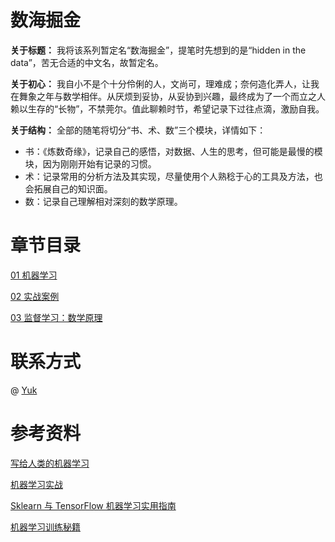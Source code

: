 # 数海掘金
**关于标题：**
我将该系列暂定名“数海掘金”，提笔时先想到的是“hidden in the data”，苦无合适的中文名，故暂定名。

**关于初心：**
我自小不是个十分伶俐的人，文尚可，理难成；奈何造化弄人，让我在舞象之年与数学相伴。从厌烦到妥协，从妥协到兴趣，最终成为了一个而立之人赖以生存的“长物”，不禁莞尔。值此聊赖时节，希望记录下过往点滴，激励自我。

**关于结构：**
全部的随笔将切分“书、术、数”三个模块，详情如下：
- 书：《炼数奇缘》，记录自己的感悟，对数据、人生的思考，但可能是最慢的模块，因为刚刚开始有记录的习惯。
- 术：记录常用的分析方法及其实现，尽量使用个人熟稔于心的工具及方法，也会拓展自己的知识面。
- 数：记录自己理解相对深刻的数学原理。

# 章节目录
[01 机器学习](https://github.com/YukBrandes/maching-learning/blob/main/01%20%E6%9C%BA%E5%99%A8%E5%AD%A6%E4%B9%A0.ipynb)

[02 实战案例](https://github.com/YukBrandes/hiddenInData/blob/main/02%20%E5%AE%9E%E6%88%98%E6%A1%88%E4%BE%8B.ipynb)

[03 监督学习：数学原理](https://github.com/YukBrandes/hiddenInData/blob/main/03%20%E7%9B%91%E7%9D%A3%E5%AD%A6%E4%B9%A0%EF%BC%9A%E6%95%B0%E5%AD%A6%E5%8E%9F%E7%90%86.ipynb)

# 联系方式
@ [Yuk](https://github.com/YukBrandes)

# 参考资料
[写给人类的机器学习](https://www.bookstack.cn/read/ml-for-humans-zh/README.md)

[机器学习实战](https://www.bookstack.cn/books/apachecn-MachineLearning)

[Sklearn 与 TensorFlow 机器学习实用指南](https://www.bookstack.cn/books/hands_on_Ml_with_Sklearn_and_TF)

[机器学习训练秘籍](https://www.bookstack.cn/read/machine-learning-yearning-cn/2671e956963f2153.md)